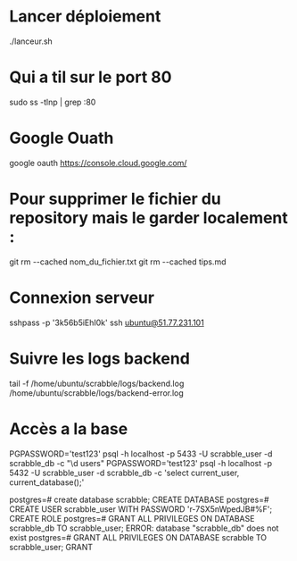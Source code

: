 # Lancer déploiement
./lanceur.sh


# Qui a til sur le port 80
sudo ss -tlnp | grep :80



# Google Ouath
google oauth https://console.cloud.google.com/


# Pour supprimer le fichier du repository mais le garder localement :
git rm --cached nom_du_fichier.txt
git rm --cached tips.md


# Connexion serveur 
sshpass -p '3k56b5iEhI0k' ssh ubuntu@51.77.231.101



# Suivre les logs backend
tail -f /home/ubuntu/scrabble/logs/backend.log /home/ubuntu/scrabble/logs/backend-error.log

# Accès a la base 
PGPASSWORD='test123' psql -h localhost -p 5433 -U scrabble_user -d scrabble_db -c "\d users"
PGPASSWORD='test123' psql -h localhost -p 5432 -U scrabble_user -d scrabble_db -c 'select current_user, current_database();'


postgres=# create database scrabble;
CREATE DATABASE
postgres=# CREATE USER scrabble_user WITH PASSWORD 'r-7SX5nWpedJB#%F';
CREATE ROLE
postgres=# GRANT ALL PRIVILEGES ON DATABASE scrabble_db TO scrabble_user;
ERROR:  database "scrabble_db" does not exist
postgres=# GRANT ALL PRIVILEGES ON DATABASE scrabble TO scrabble_user;
GRANT
